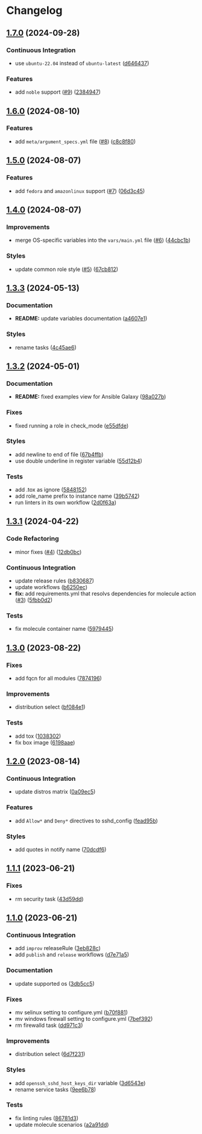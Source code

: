 # Changelog

## [1.7.0](https://github.com/antmelekhin/ansible-role-openssh/compare/v1.6.0...v1.7.0) (2024-09-28)


### Continuous Integration

* use `ubuntu-22.04` instead of `ubuntu-latest` ([d646437](https://github.com/antmelekhin/ansible-role-openssh/commit/d646437222ceb5264908e04cabbd7281f3c2ea16))


### Features

* add `noble` support ([#9](https://github.com/antmelekhin/ansible-role-openssh/issues/9)) ([2384947](https://github.com/antmelekhin/ansible-role-openssh/commit/238494778b6a5548278491b17c9b4f57f49c2486))

## [1.6.0](https://github.com/antmelekhin/ansible-role-openssh/compare/v1.5.0...v1.6.0) (2024-08-10)


### Features

* add `meta/argument_specs.yml` file ([#8](https://github.com/antmelekhin/ansible-role-openssh/issues/8)) ([c8c8f80](https://github.com/antmelekhin/ansible-role-openssh/commit/c8c8f80a215f889cabc7f3aa50b60463ba70376a))

## [1.5.0](https://github.com/antmelekhin/ansible-role-openssh/compare/v1.4.0...v1.5.0) (2024-08-07)


### Features

* add `fedora` and `amazonlinux` support ([#7](https://github.com/antmelekhin/ansible-role-openssh/issues/7)) ([06d3c45](https://github.com/antmelekhin/ansible-role-openssh/commit/06d3c4522969b9d857315e55f25d69042213d713))

## [1.4.0](https://github.com/antmelekhin/ansible-role-openssh/compare/v1.3.3...v1.4.0) (2024-08-07)


### Improvements

* merge OS-specific variables into the `vars/main.yml` file ([#6](https://github.com/antmelekhin/ansible-role-openssh/issues/6)) ([44cbc1b](https://github.com/antmelekhin/ansible-role-openssh/commit/44cbc1b22d8378acb8063e09be99007971cb7162))


### Styles

* update common role style ([#5](https://github.com/antmelekhin/ansible-role-openssh/issues/5)) ([67cb812](https://github.com/antmelekhin/ansible-role-openssh/commit/67cb8123235e0af5df184c2cefd00d2d51b1a010))

## [1.3.3](https://github.com/antmelekhin/ansible-role-openssh/compare/v1.3.2...v1.3.3) (2024-05-13)


### Documentation

* **README:** update variables documentation ([a4607e1](https://github.com/antmelekhin/ansible-role-openssh/commit/a4607e127c423d7b4c172f11ee13f5db28529575))


### Styles

* rename tasks ([4c45ae6](https://github.com/antmelekhin/ansible-role-openssh/commit/4c45ae6116851e9ef2cad1fdfb7ee36b1623cad0))

## [1.3.2](https://github.com/antmelekhin/ansible-role-openssh/compare/v1.3.1...v1.3.2) (2024-05-01)


### Documentation

* **README:** fixed examples view for Ansible Galaxy ([98a027b](https://github.com/antmelekhin/ansible-role-openssh/commit/98a027bad6195365349caf662c3e3002e23bbeac))


### Fixes

* fixed running a role in check_mode ([e55dfde](https://github.com/antmelekhin/ansible-role-openssh/commit/e55dfde0bc9fb7a0e27c3ad714b020e02222519a))


### Styles

* add newline to end of file ([67b4ffb](https://github.com/antmelekhin/ansible-role-openssh/commit/67b4ffb69b89fb2d6d6db58c7e14c88a7f83d32f))
* use double underline in register variable ([55d12b4](https://github.com/antmelekhin/ansible-role-openssh/commit/55d12b494e686e8bd01f3dfb4b1581d87b60868d))


### Tests

* add .tox as ignore ([5848152](https://github.com/antmelekhin/ansible-role-openssh/commit/5848152a42347d5e920786ee5b4fcebe94e1bf2e))
* add role_name prefix to instance name ([39b5742](https://github.com/antmelekhin/ansible-role-openssh/commit/39b5742da866a612ce729613c38a4f07df8fa656))
* run linters in its own workflow ([2d0f63a](https://github.com/antmelekhin/ansible-role-openssh/commit/2d0f63a5627bcff21734e7b268b96a863f32746f))

## [1.3.1](https://github.com/antmelekhin/ansible-role-openssh/compare/v1.3.0...v1.3.1) (2024-04-22)


### Code Refactoring

* minor fixes ([#4](https://github.com/antmelekhin/ansible-role-openssh/issues/4)) ([12db0bc](https://github.com/antmelekhin/ansible-role-openssh/commit/12db0bc4d1f48cd12f3514b5631403de79f43a63))


### Continuous Integration

* update release rules ([b830687](https://github.com/antmelekhin/ansible-role-openssh/commit/b8306874b24fcf7df433cebbb6c39629bba97396))
* update workflows ([b6250ec](https://github.com/antmelekhin/ansible-role-openssh/commit/b6250ec4b08c19aa535721af8f0906843c5cedae))
* **fix:** add requirements.yml that resolvs dependencies for molecule action ([#3](https://github.com/antmelekhin/ansible-role-openssh/issues/3)) ([5fbb0d2](https://github.com/antmelekhin/ansible-role-openssh/commit/5fbb0d2e556f9caf948ae5c09bb2c19f38944c18))


### Tests

* fix molecule container name ([5979445](https://github.com/antmelekhin/ansible-role-openssh/commit/59794450d137e887838446c2a9bdb59ddca720df))

## [1.3.0](https://github.com/antmelekhin/ansible-role-openssh/compare/v1.2.0...v1.3.0) (2023-08-22)


### Fixes

* add fqcn for all modules ([7874196](https://github.com/antmelekhin/ansible-role-openssh/commit/7874196dd2a34b5dd068de76f77fdd986a339cb5))


### Improvements

* distribution select ([bf084e1](https://github.com/antmelekhin/ansible-role-openssh/commit/bf084e19ca71310becc1e41f84e4eeb55ba236eb))


### Tests

* add tox ([1038302](https://github.com/antmelekhin/ansible-role-openssh/commit/10383023ff9efa6c3572b7fc7bb7e6bc1e25e487))
* fix box image ([6198aae](https://github.com/antmelekhin/ansible-role-openssh/commit/6198aaed0ccb6698953cb368fc321ac9513265df))

## [1.2.0](https://github.com/antmelekhin/ansible-role-openssh/compare/v1.1.1...v1.2.0) (2023-08-14)


### Continuous Integration

* update distros matrix ([0a09ec5](https://github.com/antmelekhin/ansible-role-openssh/commit/0a09ec5611868a185240ec0fcbc88cc262376897))


### Features

* add `Allow*` and `Deny*` directives to sshd_config ([fead95b](https://github.com/antmelekhin/ansible-role-openssh/commit/fead95be98e25058a58e3eba70eb69fe9ebed98d))


### Styles

* add quotes in notify name ([70dcdf6](https://github.com/antmelekhin/ansible-role-openssh/commit/70dcdf616c19a072c666ff857155aa1252a85897))

## [1.1.1](https://github.com/antmelekhin/ansible-role-openssh/compare/v1.1.0...v1.1.1) (2023-06-21)


### Fixes

* rm security task ([43d59dd](https://github.com/antmelekhin/ansible-role-openssh/commit/43d59dd2aeb66b616f6b339a4a35395c588ded5c))

## [1.1.0](https://github.com/antmelekhin/ansible-role-openssh/compare/v1.0.0...v1.1.0) (2023-06-21)


### Continuous Integration

* add `improv` releaseRule ([3eb828c](https://github.com/antmelekhin/ansible-role-openssh/commit/3eb828ca8b04e8db9581a579a1d5f47e87c2afc1))
* add `publish` and `release` workflows ([d7e71a5](https://github.com/antmelekhin/ansible-role-openssh/commit/d7e71a53a481ac4b41260503ce49277fe504ae49))


### Documentation

* update supported os ([3db5cc5](https://github.com/antmelekhin/ansible-role-openssh/commit/3db5cc54c00a36e683865b4970cbe753427d65f6))


### Fixes

* mv selinux setting to configure.yml ([b70f881](https://github.com/antmelekhin/ansible-role-openssh/commit/b70f881992e4339d6252525712448714cf9b6c06))
* mv windows firewall setting to configure.yml ([7bef392](https://github.com/antmelekhin/ansible-role-openssh/commit/7bef3929258082248d6d00653bc6b0f75db77dc5))
* rm firewalld task ([dd971c3](https://github.com/antmelekhin/ansible-role-openssh/commit/dd971c3427e129cdb472f591c5194c52dfbcd053))


### Improvements

* distribution select ([6d7f231](https://github.com/antmelekhin/ansible-role-openssh/commit/6d7f231780a686a186b6ad7319d73e57dafa249c))


### Styles

* add `openssh_sshd_host_keys_dir` variable ([3d6543e](https://github.com/antmelekhin/ansible-role-openssh/commit/3d6543e33310d658242f2e9f2b751eaf4a1fed66))
* rename service tasks ([9ee6b78](https://github.com/antmelekhin/ansible-role-openssh/commit/9ee6b787275182fc5cf9d48b8296c9daed7048c0))


### Tests

* fix linting rules ([86781d3](https://github.com/antmelekhin/ansible-role-openssh/commit/86781d3d32976ff0555fd5de558f9dbfd8ce63cd))
* update molecule scenarios ([a2a91dd](https://github.com/antmelekhin/ansible-role-openssh/commit/a2a91dd0c14ceecb6261d2c4dde15dcf07f23b8b))
